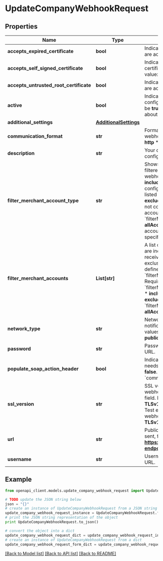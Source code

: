 # UpdateCompanyWebhookRequest


## Properties
Name | Type | Description | Notes
------------ | ------------- | ------------- | -------------
**accepts_expired_certificate** | **bool** | Indicates if expired SSL certificates are accepted. Default value: **false**. | [optional] 
**accepts_self_signed_certificate** | **bool** | Indicates if self-signed SSL certificates are accepted. Default value: **false**. | [optional] 
**accepts_untrusted_root_certificate** | **bool** | Indicates if untrusted SSL certificates are accepted. Default value: **false**. | [optional] 
**active** | **bool** | Indicates if the webhook configuration is active. The field must be **true** for us to send webhooks about events related an account. | [optional] 
**additional_settings** | [**AdditionalSettings**](AdditionalSettings.md) |  | [optional] 
**communication_format** | **str** | Format or protocol for receiving webhooks. Possible values: * **soap** * **http** * **json**  | [optional] 
**description** | **str** | Your description for this webhook configuration. | [optional] 
**filter_merchant_account_type** | **str** | Shows how merchant accounts are filtered when configuring the webhook. Possible values: * **includeAccounts**: The webhook is configured for the merchant accounts listed in &#x60;filterMerchantAccounts&#x60;. * **excludeAccounts**: The webhook is not configured for the merchant accounts listed in &#x60;filterMerchantAccounts&#x60;. * **allAccounts**: Includes all merchant accounts, and does not require specifying &#x60;filterMerchantAccounts&#x60;. | [optional] 
**filter_merchant_accounts** | **List[str]** | A list of merchant account names that are included or excluded from receiving the webhook. Inclusion or exclusion is based on the value defined for &#x60;filterMerchantAccountType&#x60;.  Required if &#x60;filterMerchantAccountType&#x60; is either: * **includeAccounts** * **excludeAccounts**  Not needed for &#x60;filterMerchantAccountType&#x60;: **allAccounts**. | [optional] 
**network_type** | **str** | Network type for Terminal API notification webhooks. Possible values: * **public** * **local**  Default Value: **public**. | [optional] 
**password** | **str** | Password to access the webhook URL. | [optional] 
**populate_soap_action_header** | **bool** | Indicates if the SOAP action header needs to be populated. Default value: **false**.  Only applies if &#x60;communicationFormat&#x60;: **soap**. | [optional] 
**ssl_version** | **str** | SSL version to access the public webhook URL specified in the &#x60;url&#x60; field. Possible values: * **TLSv1.3** * **TLSv1.2** * **HTTP** - Only allowed on Test environment.  If not specified, the webhook will use &#x60;sslVersion&#x60;: **TLSv1.2**. | [optional] 
**url** | **str** | Public URL where webhooks will be sent, for example **https://www.domain.com/webhook-endpoint**. | 
**username** | **str** | Username to access the webhook URL. | [optional] 

## Example

```python
from openapi_client.models.update_company_webhook_request import UpdateCompanyWebhookRequest

# TODO update the JSON string below
json = "{}"
# create an instance of UpdateCompanyWebhookRequest from a JSON string
update_company_webhook_request_instance = UpdateCompanyWebhookRequest.from_json(json)
# print the JSON string representation of the object
print UpdateCompanyWebhookRequest.to_json()

# convert the object into a dict
update_company_webhook_request_dict = update_company_webhook_request_instance.to_dict()
# create an instance of UpdateCompanyWebhookRequest from a dict
update_company_webhook_request_form_dict = update_company_webhook_request.from_dict(update_company_webhook_request_dict)
```
[[Back to Model list]](../README.md#documentation-for-models) [[Back to API list]](../README.md#documentation-for-api-endpoints) [[Back to README]](../README.md)


